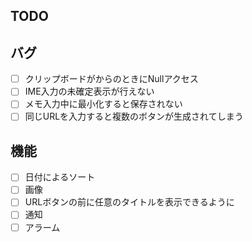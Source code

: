 

## TODO

## バグ

- [ ] クリップボードがからのときにNullアクセス
- [ ] IME入力の未確定表示が行えない
- [ ] メモ入力中に最小化すると保存されない
- [ ] 同じURLを入力すると複数のボタンが生成されてしまう

## 機能

- [ ] 日付によるソート
- [ ] 画像
- [ ] URLボタンの前に任意のタイトルを表示できるように
- [ ] 通知
- [ ] アラーム
